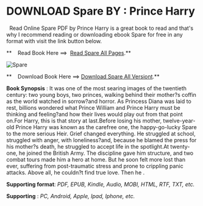  **DOWNLOAD Spare BY : Prince Harry**
====================================

  Read Online Spare PDF by Prince Harry is a great book to read and that's why I recommend reading or downloading ebook Spare for free in any format with visit the link button below.

**    Read Book Here ==>  [Read Spare All Pages](https://goodreadbook.site/?book=B0BJ4JGQGS).**

![Spare](https://i.gr-assets.com/images/S/compressed.photo.goodreads.com/books/1666904262l/63114470.jpg)

**    Download Book Here ==> [Download Spare All Versiont](https://goodreadbook.site/?book=B0BJ4JGQGS).**

**Book Synopsis** : It was one of the most searing images of the twentieth century: two young boys, two princes, walking behind their mother?s coffin as the world watched in sorrow?and horror. As Princess Diana was laid to rest, billions wondered what Prince William and Prince Harry must be thinking and feeling?and how their lives would play out from that point on.For Harry, this is that story at last.Before losing his mother, twelve-year-old Prince Harry was known as the carefree one, the happy-go-lucky Spare to the more serious Heir. Grief changed everything. He struggled at school, struggled with anger, with loneliness?and, because he blamed the press for his mother?s death, he struggled to accept life in the spotlight.At twenty-one, he joined the British Army. The discipline gave him structure, and two combat tours made him a hero at home. But he soon felt more lost than ever, suffering from post-traumatic stress and prone to crippling panic attacks. Above all, he couldn?t find true love. Then he .

**Supporting format**: _PDF, EPUB, Kindle, Audio, MOBI, HTML, RTF, TXT, etc._

**Supporting** : _PC, Android, Apple, Ipad, Iphone, etc._